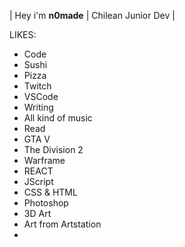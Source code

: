 | Hey i'm **n0made** | Chilean Junior Dev |

LIKES:
- Code
- Sushi
- Pizza
- Twitch
- VSCode
- Writing
- All kind of music
- Read
- GTA V
- The Division 2
- Warframe
- REACT
- JScript
- CSS & HTML
- Photoshop
- 3D Art
- Art from Artstation
- 
	
	
	
	
	

